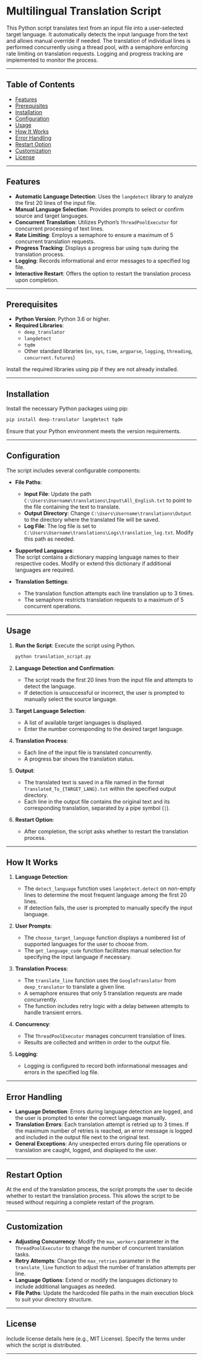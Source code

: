 # Multilingual Translation Script

This Python script translates text from an input file into a user-selected target language. It automatically detects the input language from the text and allows manual override if needed. The translation of individual lines is performed concurrently using a thread pool, with a semaphore enforcing rate limiting on translation requests. Logging and progress tracking are implemented to monitor the process.

---

## Table of Contents

- [Features](#features)
- [Prerequisites](#prerequisites)
- [Installation](#installation)
- [Configuration](#configuration)
- [Usage](#usage)
- [How It Works](#how-it-works)
- [Error Handling](#error-handling)
- [Restart Option](#restart-option)
- [Customization](#customization)
- [License](#license)

---

## Features

- **Automatic Language Detection**: Uses the `langdetect` library to analyze the first 20 lines of the input file.
- **Manual Language Selection**: Provides prompts to select or confirm source and target languages.
- **Concurrent Translation**: Utilizes Python’s `ThreadPoolExecutor` for concurrent processing of text lines.
- **Rate Limiting**: Employs a semaphore to ensure a maximum of 5 concurrent translation requests.
- **Progress Tracking**: Displays a progress bar using `tqdm` during the translation process.
- **Logging**: Records informational and error messages to a specified log file.
- **Interactive Restart**: Offers the option to restart the translation process upon completion.

---

## Prerequisites

- **Python Version**: Python 3.6 or higher.
- **Required Libraries**:
  - `deep_translator`
  - `langdetect`
  - `tqdm`
  - Other standard libraries (`os`, `sys`, `time`, `argparse`, `logging`, `threading`, `concurrent.futures`)

Install the required libraries using pip if they are not already installed.

---

## Installation

Install the necessary Python packages using pip:

```bash
pip install deep-translator langdetect tqdm
```

Ensure that your Python environment meets the version requirements.

---

## Configuration

The script includes several configurable components:

- **File Paths**:
  - **Input File**: Update the path `C:\Users\Username\translations\Input\All_English.txt` to point to the file containing the text to translate.
  - **Output Directory**: Change `C:\Users\Username\translations\Output` to the directory where the translated file will be saved.
  - **Log File**: The log file is set to `C:\Users\Username\translations\Logs\translation_log.txt`. Modify this path as needed.

- **Supported Languages**:  
  The script contains a dictionary mapping language names to their respective codes. Modify or extend this dictionary if additional languages are required.

- **Translation Settings**:
  - The translation function attempts each line translation up to 3 times.
  - The semaphore restricts translation requests to a maximum of 5 concurrent operations.

---

## Usage

1. **Run the Script**: Execute the script using Python.

   ```bash
   python translation_script.py
   ```

2. **Language Detection and Confirmation**:
   - The script reads the first 20 lines from the input file and attempts to detect the language.
   - If detection is unsuccessful or incorrect, the user is prompted to manually select the source language.

3. **Target Language Selection**:
   - A list of available target languages is displayed.
   - Enter the number corresponding to the desired target language.

4. **Translation Process**:
   - Each line of the input file is translated concurrently.
   - A progress bar shows the translation status.

5. **Output**:
   - The translated text is saved in a file named in the format `Translated_To_{TARGET_LANG}.txt` within the specified output directory.
   - Each line in the output file contains the original text and its corresponding translation, separated by a pipe symbol (`|`).

6. **Restart Option**:
   - After completion, the script asks whether to restart the translation process.

---

## How It Works

1. **Language Detection**:
   - The `detect_language` function uses `langdetect.detect` on non-empty lines to determine the most frequent language among the first 20 lines.
   - If detection fails, the user is prompted to manually specify the input language.

2. **User Prompts**:
   - The `choose_target_language` function displays a numbered list of supported languages for the user to choose from.
   - The `get_language_code` function facilitates manual selection for specifying the input language if necessary.

3. **Translation Process**:
   - The `translate_line` function uses the `GoogleTranslator` from `deep_translator` to translate a given line.
   - A semaphore ensures that only 5 translation requests are made concurrently.
   - The function includes retry logic with a delay between attempts to handle transient errors.

4. **Concurrency**:
   - The `ThreadPoolExecutor` manages concurrent translation of lines.
   - Results are collected and written in order to the output file.

5. **Logging**:
   - Logging is configured to record both informational messages and errors in the specified log file.

---

## Error Handling

- **Language Detection**: Errors during language detection are logged, and the user is prompted to enter the correct language manually.
- **Translation Errors**: Each translation attempt is retried up to 3 times. If the maximum number of retries is reached, an error message is logged and included in the output file next to the original text.
- **General Exceptions**: Any unexpected errors during file operations or translation are caught, logged, and displayed to the user.

---

## Restart Option

At the end of the translation process, the script prompts the user to decide whether to restart the translation process. This allows the script to be reused without requiring a complete restart of the program.

---

## Customization

- **Adjusting Concurrency**: Modify the `max_workers` parameter in the `ThreadPoolExecutor` to change the number of concurrent translation tasks.
- **Retry Attempts**: Change the `max_retries` parameter in the `translate_line` function to adjust the number of translation attempts per line.
- **Language Options**: Extend or modify the languages dictionary to include additional languages as needed.
- **File Paths**: Update the hardcoded file paths in the main execution block to suit your directory structure.

---

## License

Include license details here (e.g., MIT License). Specify the terms under which the script is distributed.

---

